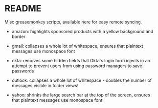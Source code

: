 # README #

Misc greasemonkey scripts, available here for easy remote syncing.

* amazon: highlights sponsored products with a yellow background and border

* gmail: collapses a whole lot of whitespace, ensures that plaintext messages use monospace font

* okta: removes some hidden fields that Okta's login form injects in an attempt to prevent users from using password managers to save passwords

* outlook: collapses a whole lot of whitespace - doubles the number of messages visible in folder views!

* yahoo: shrinks the large search bar at the top of the screen, ensures that plaintext messages use monospace font

